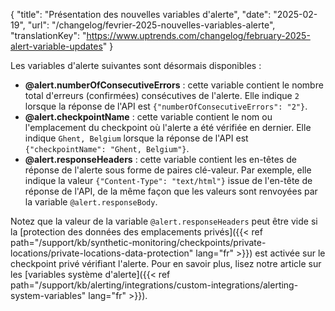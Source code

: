 {
"title": "Présentation des nouvelles variables d'alerte",
"date": "2025-02-19",
"url": "/changelog/fevrier-2025-nouvelles-variables-alerte",
"translationKey": "https://www.uptrends.com/changelog/february-2025-alert-variable-updates"
}

Les variables d'alerte suivantes sont désormais disponibles :

- **@alert.numberOfConsecutiveErrors** : cette variable contient le nombre total d'erreurs (confirmées) consécutives de l'alerte. Elle indique `2` lorsque la réponse de l'API est `{"numberOfConsecutiveErrors": "2"}`.
- **@alert.checkpointName** : cette variable contient le nom ou l'emplacement du checkpoint où l'alerte a été vérifiée en dernier. Elle indique `Ghent, Belgium` lorsque la réponse de l'API est `{"checkpointName": "Ghent, Belgium"}`.
- **@‌alert.responseHeaders** : cette variable contient les en-têtes de réponse de l'alerte sous forme de paires clé-valeur. Par exemple, elle indique la valeur `{"Content-Type": "text/html"}` issue de l'en-tête de réponse de l'API, de la même façon que les valeurs sont renvoyées par la variable `@alert.responseBody`.

Notez que la valeur de la variable `@‌alert.responseHeaders` peut être vide si la [protection des données des emplacements privés]({{< ref path="/support/kb/synthetic-monitoring/checkpoints/private-locations/private-locations-data-protection" lang="fr" >}}) est activée sur le checkpoint privé vérifiant l'alerte. Pour en savoir plus, lisez notre article sur les [variables système d'alerte]({{< ref path="/support/kb/alerting/integrations/custom-integrations/alerting-system-variables" lang="fr" >}}).